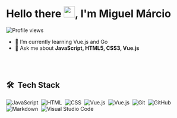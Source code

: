 <h1 align="left">Hello there <img src="https://raw.githubusercontent.com/kaueMarques/kaueMarques/master/hi.gif" height="30px">, I'm Miguel Márcio</h1>
<p align="left"> <img src="https://komarev.com/ghpvc/?username=Miguelm-del&style=flat-square&color=blueviolet" alt="Profile views" /> </p>



- 🌱 I’m currently learning Vue.js and Go
- 💬 Ask me about **JavaScript, HTML5, CSS3, Vue.js**


<br><br>

## 🛠 &nbsp;Tech Stack

![JavaScript](https://img.shields.io/badge/-JavaScript-05122A?style=flat&logo=javascript)&nbsp;
![HTML](https://img.shields.io/badge/-HTML-05122A?style=flat&logo=HTML5)&nbsp;
![CSS](https://img.shields.io/badge/-CSS-05122A?style=flat&logo=CSS3&logoColor=1572B6)&nbsp;
![Vue.js](https://img.shields.io/badge/-Vue.js-05122A?style=flat&logo=vue.js)&nbsp;
![Vue.js](https://img.shields.io/badge/-Go-05122A?style=flat&logo=go)&nbsp;
![Git](https://img.shields.io/badge/-Git-05122A?style=flat&logo=git)&nbsp;
![GitHub](https://img.shields.io/badge/-GitHub-05122A?style=flat&logo=github)&nbsp;
![Markdown](https://img.shields.io/badge/-Markdown-05122A?style=flat&logo=markdown)&nbsp;
![Visual Studio Code](https://img.shields.io/badge/-Visual%20Studio%20Code-05122A?style=flat&logo=visual-studio-code&logoColor=007ACC)&nbsp;




<br><br>

<!--
## ⚙️ &nbsp;GitHub Analytics

<p align="left">
<img width="530em" src="https://github-readme-stats.vercel.app/api?username=Miguelm-del&show_icons=true&theme=tokyonight" alt="miguelmarcio's stats"/>
<img width="530em" src="https://github-readme-stats.vercel.app/api/top-langs/?username=Miguelm-del&layout=compact&theme=tokyonight" alt="miguelmarcio's most languages"/>
</p>
->
## Contact

<a href="https://www.linkedin.com/in/miguel-marcio/" target="_blank">
  <img align="center" src="https://img.shields.io/badge/-miguelmarcio-05122A?style=flat&logo=linkedin" alt="linkedin"/>
</a>

